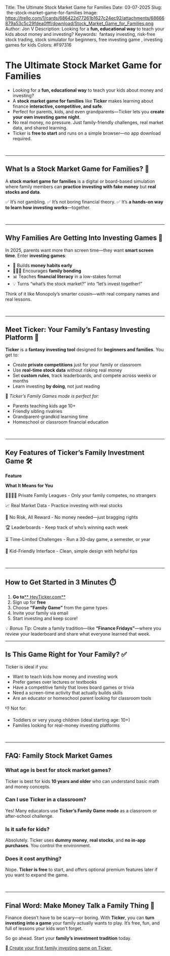 Title: The Ultimate Stock Market Game for Families
Date: 03-07-2025
Slug:  the-stock-market-game-for-families
Image: https://trello.com/1/cards/686422d77261b1627c24ec92/attachments/68666879a53c5c29fdea0fff/download/Stock_Market_Game_for_Families.png
Author: Jon V
Description: Looking for a **fun, educational way** to teach your kids about money and investing?
Keywords:  fantasy investing, risk-free stock trading, stock simulator for beginners, free investing game , investing games for kids
Colors: #F97316

# **The Ultimate Stock Market Game for Families**

- Looking for a **fun, educational way** to teach your kids about money and investing?
- A **stock market game for families** like **Ticker** makes learning about finance **interactive, competitive, and safe**.
- Perfect for parents, kids, and even grandparents—Ticker lets you **create your own investing game night**.
- No real money, no pressure. Just family-friendly challenges, real market data, and shared learning.
- Ticker is **free to start** and runs on a simple browser—no app download required.

‌

---

## **What Is a Stock Market Game for Families? 🤔**

A **stock market game for families** is a digital or board-based simulation where family members can **practice investing with fake money** but **real stocks and data**.

✅ It’s not gambling.
✅ It’s not boring financial theory.
✅ It’s **a hands-on way to learn how investing works**—together.

‌

---

## **Why Families Are Getting Into Investing Games 🎯**

In 2025, parents want more than screen time—they want **smart screen time**. Enter **investing games**:

- 💸 Builds **money habits early**
- 👨‍👩‍👧 Encourages **family bonding**
- 📊 Teaches **financial literacy** in a low-stakes format
- 💡 Turns “what’s the stock market?” into “let’s invest together!”

Think of it like Monopoly’s smarter cousin—with real company names and real lessons.

‌

---

## **Meet Ticker: Your Family’s Fantasy Investing Platform 🧠**

**Ticker** is a **fantasy investing tool** designed for **beginners and families**. You get to:

- Create **private competitions** just for your family or classroom
- Use **real-time stock data** without risking real money
- Set **custom rules**, track leaderboards, and compete across weeks or months
- Learn investing **by doing**, not just reading

📌 _Ticker’s Family Games mode is perfect for:_

- Parents teaching kids age 10+
- Friendly sibling rivalries
- Grandparent-grandkid learning time
- Homeschool or classroom financial education

‌

---

## **Key Features of Ticker’s Family Investment Game 🛠️**

**Feature**

**What It Means for You**

👨‍👩‍👧‍👦 Private Family Leagues - Only your family competes, no strangers

📈 Real Market Data - Practice investing with real stocks

🎯 No Risk, All Reward - No money needed—just bragging rights

🏆 Leaderboards - Keep track of who’s winning each week

⏳ Time-Limited Challenges - Run a 30-day game, a semester, or year

🧩 Kid-Friendly Interface - Clean, simple design with helpful tips

‌

---

## **How to Get Started in 3 Minutes ⏱️**

1. **Go to**[\*\* HeyTicker.com\*\*](https://heyticker.com "‌")
2. Sign up for **free**
3. Choose **“Family Game”** from the game types
4. Invite your family via email
5. Start investing and keep score!

💡 _Bonus Tip:_ Create a family tradition—like **“Finance Fridays”**—where you review your leaderboard and share what everyone learned that week.

---

## **Is This Game Right for Your Family? ✅**

Ticker is ideal if you:

- Want to teach kids how money and investing work
- Prefer games over lectures or textbooks
- Have a competitive family that loves board games or trivia
- Need a screen-time activity that actually builds skills
- Are an educator or homeschool parent looking for classroom tools

👎 Not for:

- Toddlers or very young children (ideal starting age: 10+)
- Families looking for real-money investing platforms

‌

---

## **FAQ: Family Stock Market Games**

### **What age is best for stock market games?**

Ticker is best for kids **10 years and older** who can understand basic math and money concepts.

### **Can I use Ticker in a classroom?**

Yes! Many educators use **Ticker’s Family Game mode** as a classroom or after-school challenge.

### **Is it safe for kids?**

Absolutely. Ticker uses **dummy money**, **real stocks**, and **no in-app purchases**. You control the environment.

### **Does it cost anything?**

Nope. **Ticker is free** to start, and offers optional premium features later if you want to expand the game.

‌

---

## **Final Word: Make Money Talk a Family Thing 💬**

Finance doesn’t have to be scary—or boring. With **Ticker**, you can **turn investing into a game** your family actually wants to play. It’s free, fun, and full of lessons your kids won’t forget.

So go ahead. Start your **family’s investment tradition** today.

🎉[ Create your first family investing game on Ticker ](https://heyticker.com "‌")